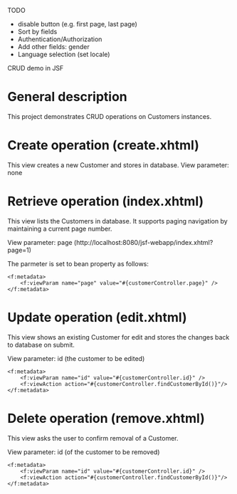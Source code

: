 TODO 
- disable button (e.g. first page, last page)
- Sort by fields 
- Authentication/Authorization 
- Add other fields: gender 
- Language selection (set locale)

CRUD demo in JSF

# General description

This project demonstrates CRUD operations on Customers instances. 

# Create operation (create.xhtml)

This view creates a new Customer and stores in database.
View parameter: none

# Retrieve operation (index.xhtml)

This view lists the Customers in database. It supports paging navigation 
by maintaining a current page number. 

View parameter: page (http://localhost:8080/jsf-webapp/index.xhtml?page=1)

The parmeter is set to bean property as follows:
```xhtml
<f:metadata>
    <f:viewParam name="page" value="#{customerController.page}" />
</f:metadata>
```

# Update operation (edit.xhtml)

This view shows an existing Customer for edit and stores the changes back
to database on submit. 

View parameter: id (the customer to be edited)

```xhtml
<f:metadata>
    <f:viewParam name="id" value="#{customerController.id}" />
    <f:viewAction action="#{customerController.findCustomerById()}"/>
</f:metadata>
```

# Delete operation (remove.xhtml)

This view asks the user to confirm removal of a Customer.

View parameter: id (of the customer to be removed)

```xhtml
<f:metadata>
    <f:viewParam name="id" value="#{customerController.id}" />
    <f:viewAction action="#{customerController.findCustomerById()}"/>
</f:metadata>
```